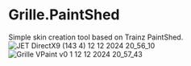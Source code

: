 # Grille.PaintShed
Simple skin creation tool based on Trainz PaintShed.
![JET  DirectX9   (143 4) 12 12 2024 20_56_10](https://github.com/user-attachments/assets/a031dbb3-15b2-4b43-bcc6-96f82f69614b)
![Grille VPaint v0 1 12 12 2024 20_57_43](https://github.com/user-attachments/assets/758878d9-9986-478d-ba4a-b73f5ad5fe9f)

